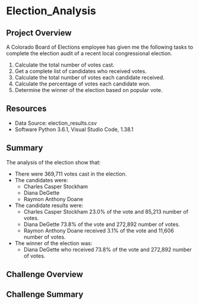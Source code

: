# Election_Analysis

## Project Overview
A Colorado Board of Elections employee has given me the following tasks to complete the election audit of a recent local congressional election.

1. Calculate the total number of votes cast.
2. Get a complete list of candidates who received votes.
3. Calculate the total number of votes each candidate received.
4. Calculate the percentage of votes each candidate won.
5. Determine the winner of the election based on popular vote.

## Resources
- Data Source: election_results.csv
- Software Python 3.6.1, Visual Studio Code, 1.38.1

## Summary
The analysis of the election show that:
- There were 369,711 votes cast in the election.
- The candidates were:
  - Charles Casper Stockham
  - Diana DeGette
  - Raymon Anthony Doane
- The candidate results were:
  - Charles Casper Stockham 23.0% of the vote and 85,213 number of votes.
  - Diana DeGette 73.8% of the vote and 272,892 number of votes.
  - Raymon Anthony Doane received 3.1% of the vote and 11,606 number of votes.
- The winner of the election was:
  - Diana DeGette who received 73.8% of the vote and 272,892 number of votes.
 
 ## Challenge Overview
 
 ## Challenge Summary
